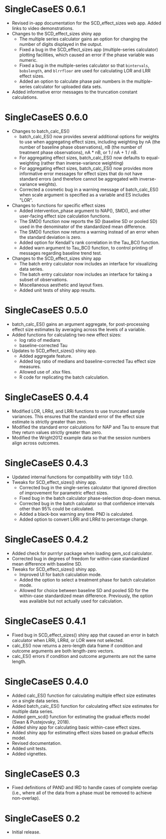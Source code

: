 # SingleCaseES 0.6.1

* Revised in-app documentation for the SCD_effect_sizes web app. Added links to video demonstrations.
* Changes to the SCD_effect_sizes shiny app
    * The multiple series calculator gains an option for changing the number of digits displayed in the output.
    * Fixed a bug in the SCD_effect_sizes app (multiple-series calculator) plotting facilities, which caused an error if the phase variable was numeric.
    * Fixed a bug in the multiple-series calculator so that `bintervals`, `bobslength`, and `blrrfloor` are used for calculating LOR and LRR effect sizes.
    * Added an option to calculate phase pair numbers in the multiple-series calculator for uploaded data sets.
* Added informative error messages to the truncation constant calculations.


# SingleCaseES 0.6.0

* Changes to batch_calc_ES()
    * batch_calc_ES() now provides several additional options for weights to use when aggregating effect sizes, including weighting by nA (the number of baseline phase observations), nB (the number of treatment phase observations), nA * nB, or 1 / nA + 1 / nB.
    * For aggregating effect sizes, batch_calc_ES() now defaults to equal-weighting (rather than inverse-variance weighting)
    * For aggregating effect sizes, batch_calc_ES() now provides more informative error messages for effect sizes that do not have standard errors (and therefore cannot be aggregated with inverse-variance weights).
    * Corrected a cosmetic bug in a warning message of batch_calc_ES() when scale argument is specified as a variable and ES includes "LOR".
* Changes to functions for specific effect sizes
    * Added intervention_phase argument to NAP(), SMD(), and other user-facing effect size calculation functions. 
    * The SMD() function now reports the SD (baseline SD or pooled SD) used in the denominator of the standardized mean difference.
    * The SMD() function now returns a warning instead of an error when the standard deviation is zero.
    * Added option for Kendall's rank correlation in the Tau_BC() function.
    * Added warn argument to Tau_BC() function, to control printing of messages regarding baseline trend test.
* Changes to the SCD_effect_sizes shiny app
    * The batch entry calculator now includes an interface for visualizing data series.
    * The batch entry calculator now includes an interface for taking a subset of observations.
    * Miscellaneous aesthetic and layout fixes.
    * Added unit tests of shiny app results.

# SingleCaseES 0.5.0

* batch_calc_ES() gains an argument aggregate, for post-processing effect size estimates by averaging across the levels of a variable.
* Added functions for calculating two new effect sizes: 
    * log ratio of medians
    * baseline-corrected Tau
* Updates to SCD_effect_sizes() shiny app.
    * Added aggregate feature.
    * Added log ratio of medians and baseline-corrected Tau effect size measures.
    * Allowed use of .xlsx files.
    * R code for replicating the batch calculation.

# SingleCaseES 0.4.4

* Modified LOR, LRRd, and LRRi functions to use truncated sample variances. This ensures that the standard error of the effect size estimate is strictly greater than zero.
* Modified the standard error calculations for NAP and Tau to ensure that they return values strictly greater than zero.
* Modified the Wright2012 example data so that the session numbers align across outcomes.

# SingleCaseES 0.4.3

* Updated internal functions for compatibility with tidyr 1.0.0.
* Tweaks for SCD_effect_sizes() shiny app.
    * Corrected bug in the single-series calculator that ignored direction of improvement for parametric effect sizes.
    * Fixed bug in the batch calculator phase-selection drop-down menus.
    * Corrected bug in the batch calculator so that confidence intervals other than 95% could be calculated.
    * Added a black-box warning any time PND is calculated.
    * Added option to convert LRRi and LRRd to percentage change.

# SingleCaseES 0.4.2

* Added check for purrrlyr package when loading gem_scd calculator.
* Corrected bug in degrees of freedom for within-case standardized mean difference with baseline SD.
* Tweaks for SCD_effect_sizes() shiny app.
    * Improved UI for batch calculation mode.
    * Added the option to select a treatment phase for batch calculation mode.
    * Allowed for choice between baseline SD and pooled SD for the within-case standardized mean difference. Previously, the option was available but not actually used for calculation.

# SingleCaseES 0.4.1

* Fixed bug in SCD_effect_sizes() shiny app that caused an error in batch calculator when LRRi, LRRd, or LOR were not selected.
* calc_ES() now returns a zero-length data frame if condition and outcome arguments are both length-zero vectors. 
* calc_ES() errors if condition and outcome arguments are not the same length.

# SingleCaseES 0.4.0

* Added calc_ES() function for calculating multiple effect size estimates on a single data series.
* Added batch_calc_ES() function for calculating effect size estimates for multiple data series.
* Added gem_scd() function for estimating the gradual effects model (Swan & Pustejovsky, 2018).
* Added shiny app for calculating basic within-case effect sizes.
* Added shiny app for estimating effect sizes based on gradual effects model.
* Revised documentation.
* Added unit tests.
* Added vignettes.

# SingleCaseES 0.3

* Fixed definitions of PAND and IRD to handle cases of complete overlap (i.e., where all of the data from a phase must be removed to achieve non-overlap).

# SingleCaseES 0.2

* Initial release.
